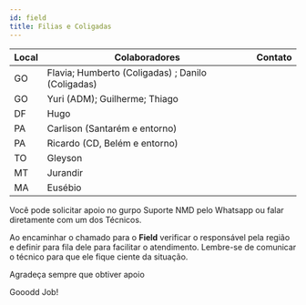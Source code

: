 ```yaml
---
id: field
title: Filias e Coligadas
---
```


Local   |                     Colaboradores                    |Contato  |       
--------| ---------------------------  | -----
GO      |  Flavia; Humberto (Coligadas) ; Danilo (Coligadas)   |         |
GO      |  Yuri (ADM); Guilherme; Thiago                       |         |
DF      |  Hugo                                                |         |
PA      |  Carlison (Santarém e entorno)                       |         |
PA      |  Ricardo (CD, Belém e entorno)                       |         |
TO      |  Gleyson                                             |         |
MT      |  Jurandir                                            |         |
MA      |  Eusébio                                             |         |


Você pode solicitar apoio no gurpo Suporte NMD pelo Whatsapp ou falar diretamente com um dos Técnicos.

Ao encaminhar o chamado para o **Field** verificar o responsável pela região e definir para fila dele para facilitar o atendimento. Lembre-se
de comunicar o técnico para que ele fique ciente da situação.

Agradeça sempre que obtiver apoio

Gooodd Job!